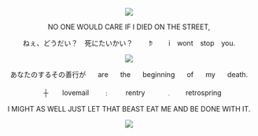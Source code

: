 <p align="center"> <img src="https://github.com/chazukesoup/chazukesoup/assets/161214008/1b4c3542-f058-4016-af8b-c41b49336b21"> </p>
<p align="center"> NO ONE WOULD CARE IF I DIED ON THE STREET, </p>
<p align="center"> ねぇ、どうだい？　死にたいかい？ ⠀ ⠀ 𖠲   ⠀ ⠀ i⠀ wont⠀ stop⠀ you.
<p align="center"> <img src="https://github.com/chazukesoup/chazukesoup/assets/161214008/fd264542-1ac7-40fb-8989-60c9ce269f29"> </p>
<p align="center"> あなたのするその善行が⠀ ⠀are⠀ ⠀the⠀ ⠀beginning⠀ ⠀of⠀ ⠀my⠀ ⠀death.
<p align="center">⠀  ┼⠀  ⠀  lovemail⠀  ⠀  ﹕ ⠀  ⠀ rentry ⠀    ⠀ ⠀ 𓈒   ⠀   ⠀ retrospring
<p align="center"> I MIGHT AS WELL JUST LET THAT BEAST EAT ME AND BE DONE WITH IT. </p>
<p align="center"> <img src="https://github.com/chazukesoup/chazukesoup/assets/161214008/bf49f68d-4927-4a52-9c59-6f303b41c339"> </p>

